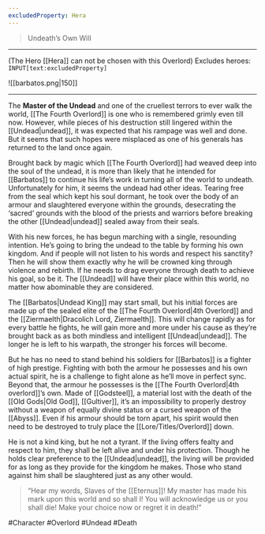 ```yaml
---
excludedProperty: Hera
---
```

> Undeath’s Own Will
---

(The Hero [[Hera]] can not be chosen with this Overlord)
Excludes heroes: `INPUT[text:excludedProperty]`

![[barbatos.png|150]]

---
The **Master of the Undead** and one of the cruellest terrors to ever walk the world, [[The Fourth Overlord]] is one who is remembered grimly even till now. However, while pieces of his destruction still lingered within the [[Undead|undead]], it was expected that his rampage was well and done. But it seems that such hopes were misplaced as one of his generals has returned to the land once again. 

Brought back by magic which [[The Fourth Overlord]] had weaved deep into the soul of the undead, it is more than likely that he intended for [[Barbatos]] to continue his life’s work in turning all of the world to undeath. Unfortunately for him, it seems the undead had other ideas. Tearing free from the seal which kept his soul dormant, he took over the body of an armour and slaughtered everyone within the grounds, desecrating the ‘sacred’ grounds with the blood of the priests and warriors before breaking the other [[Undead|undead]] sealed away from their seals.

With his new forces, he has begun marching with a single, resounding intention. He’s going to bring the undead to the table by forming his own kingdom. And if people will not listen to his words and respect his sanctity? Then he will show them exactly why he will be crowned king through violence and rebirth. If he needs to drag everyone through death to achieve his goal, so be it. The [[Undead]] will have their place within this world, no matter how abominable they are considered.

The [[Barbatos|Undead King]] may start small, but his initial forces are made up of the sealed elite of the [[The Fourth Overlord|4th Overlord]] and the [[Ziermaelth|Dracolich Lord, Ziermaelth]]. This will change rapidly as for every battle he fights, he will gain more and more under his cause as they’re brought back as as both mindless and intelligent [[Undead|undead]]. The longer he is left to his warpath, the stronger his forces will become.

But he has no need to stand behind his soldiers for [[Barbatos]] is a fighter of high prestige. Fighting with both the armour he possesses and his own actual spirit, he is a challenge to fight alone as he’ll move in perfect sync. Beyond that, the armour he possesses is the [[The Fourth Overlord|4th overlord]]’s own. Made of [[Godsteel]], a material lost with the death of the [[Old Gods|Old God]], [[Gultiver]], it’s an impossibility to properly destroy without a weapon of equally divine status or a cursed weapon of the [[Abyss]]. Even if his armour should be torn apart, his spirit would then need to be destroyed to truly place the [[Lore/Titles/Overlord]] down. 

He is not a kind king, but he not a tyrant. If the living offers fealty and respect to him, they shall be left alive and under his protection. Though he holds clear preference to the [[Undead|undead]], the living will be provided for as long as they provide for the kingdom he makes. Those who stand against him shall be slaughtered just as any other would.

> “Hear my words, Slaves of the [[Eternus]]! My master has made his mark upon this world and so shall I! You will acknowledge us or you shall die! Make your choice now or regret it in death!”

#Character #Overlord #Undead #Death